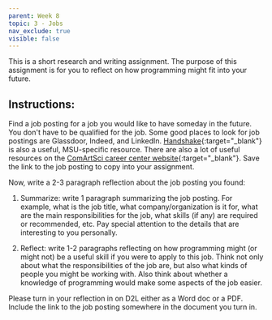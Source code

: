```yaml
---
parent: Week 8
topic: 3 - Jobs
nav_exclude: true
visible: false
---
```


This is a short research and writing assignment. The purpose of this assignment is for you to reflect on how programming might fit into your future.

## Instructions:

Find a job posting for a job you would like to have someday in the future. You don't have to be qualified for the job. Some good places to look for job postings are Glassdoor, Indeed, and LinkedIn. [Handshake](https://careernetwork.msu.edu/resources/handshake/){:target="_blank"} is also a useful, MSU-specific resource. There are also a lot of useful resources on the [ComArtSci career center website](https://comartsci.msu.edu/student-experience/career-center/career-center-resources){:target="_blank"}. Save the link to the job posting to copy into your assignment.

Now, write a 2-3 paragraph reflection about the job posting you found:

1.	Summarize: write 1 paragraph summarizing the job posting. For example, what is the job title, what company/organization is it for, what are the main responsibilities for the job, what skills (if any) are required or recommended, etc. Pay special attention to the details that are interesting to you personally.

2.	Reflect: write 1-2 paragraphs reflecting on how programming might (or might not) be a useful skill if you were to apply to this job. Think not only about what the responsibilities of the job are, but also what kinds of people you might be working with. Also think about whether a knowledge of programming would make some aspects of the job easier.

Please turn in your reflection in on D2L either as a Word doc or a PDF. Include the link to the job posting somewhere in the document you turn in.
